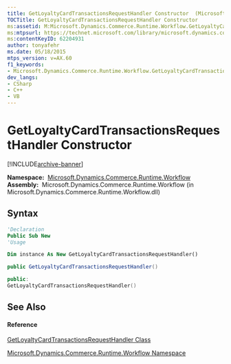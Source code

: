```yaml
---
title: GetLoyaltyCardTransactionsRequestHandler Constructor  (Microsoft.Dynamics.Commerce.Runtime.Workflow)
TOCTitle: GetLoyaltyCardTransactionsRequestHandler Constructor
ms:assetid: M:Microsoft.Dynamics.Commerce.Runtime.Workflow.GetLoyaltyCardTransactionsRequestHandler.#ctor
ms:mtpsurl: https://technet.microsoft.com/library/microsoft.dynamics.commerce.runtime.workflow.getloyaltycardtransactionsrequesthandler.getloyaltycardtransactionsrequesthandler(v=AX.60)
ms:contentKeyID: 62204931
author: tonyafehr
ms.date: 05/18/2015
mtps_version: v=AX.60
f1_keywords:
- Microsoft.Dynamics.Commerce.Runtime.Workflow.GetLoyaltyCardTransactionsRequestHandler.#ctor
dev_langs:
- CSharp
- C++
- VB
---
```


# GetLoyaltyCardTransactionsRequestHandler Constructor


[!INCLUDE[archive-banner](includes/archive-banner.md)]

**Namespace:**  [Microsoft.Dynamics.Commerce.Runtime.Workflow](microsoft-dynamics-commerce-runtime-workflow-namespace.md)  
**Assembly:**  Microsoft.Dynamics.Commerce.Runtime.Workflow (in Microsoft.Dynamics.Commerce.Runtime.Workflow.dll)

## Syntax

``` vb
'Declaration
Public Sub New
'Usage

Dim instance As New GetLoyaltyCardTransactionsRequestHandler()
```

``` csharp
public GetLoyaltyCardTransactionsRequestHandler()
```

``` c++
public:
GetLoyaltyCardTransactionsRequestHandler()
```

## See Also

#### Reference

[GetLoyaltyCardTransactionsRequestHandler Class](getloyaltycardtransactionsrequesthandler-class-microsoft-dynamics-commerce-runtime-workflow.md)

[Microsoft.Dynamics.Commerce.Runtime.Workflow Namespace](microsoft-dynamics-commerce-runtime-workflow-namespace.md)

